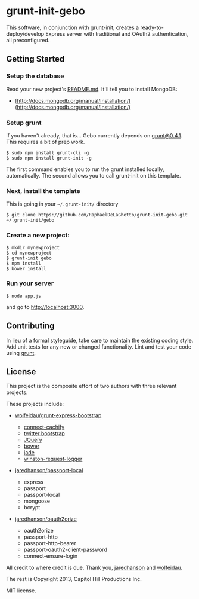 grunt-init-gebo
===============

This software, in conjunction with grunt-init, creates a ready-to-deploy/develop Express server with traditional and OAuth2 authentication, all preconfigured.

## Getting Started

### Setup the database

Read your new project's [README.md](https://github.com/RaphaelDeLaGhetto/grunt-init-gebo/blob/master/root/README.md). It'll tell you to install MongoDB:

* [http://docs.mongodb.org/manual/installation/](http://docs.mongodb.org/manual/installation/) 

### Setup grunt
if you haven't already, that is... Gebo currently depends on grunt@0.4.1. This requires a bit of prep work.

```
$ sudo npm install grunt-cli -g
$ sudo npm install grunt-init -g
```

The first command enables you to run the grunt installed locally, automatically. The second allows you to call grunt-init on this template.

### Next, install the template
This is going in your `~/.grunt-init/` directory

```
$ git clone https://github.com/RaphaelDeLaGhetto/grunt-init-gebo.git ~/.grunt-init/gebo
```

### Create a new project:

```
$ mkdir mynewproject
$ cd mynewproject
$ grunt-init gebo
$ npm install
$ bower install
```

### Run your server

```
$ node app.js
```

and go to <http://localhost:3000>.

## Contributing
In lieu of a formal styleguide, take care to maintain the existing coding style. Add unit tests for any new or changed functionality. Lint and test your code using [grunt](https://github.com/gruntjs/grunt).

## License
This project is the composite effort of two authors with three relevant projects.

These projects include:

* [wolfeidau/grunt-express-bootstrap](https://github.com/wolfeidau/grunt-express-bootstrap)
    * [connect-cachify](https://github.com/mozilla/connect-cachify)
    * [twitter bootstrap](http://twitter.github.com/bootstrap/)
    * [JQuery](http://jquery.com/)
    * [bower](http://twitter.github.com/bower/)
    * [jade](http://jade-lang.com/)
    * [winston-request-logger](https://github.com/wolfeidau/winston-request-logger)

* [jaredhanson/passport-local](https://github.com/jaredhanson/passport-local)
    * express
    * passport
    * passport-local
    * mongoose
    * bcrypt
    
* [jaredhanson/oauth2orize](https://github.com/jaredhanson/oauth2orize)
    * oauth2orize
    * passport-http
    * passport-http-bearer
    * passport-oauth2-client-password
    * connect-ensure-login

All credit to where credit is due. Thank you, [jaredhanson](https://github.com/jaredhanson) and
[wolfeidau](https://github.com/wolfeidau).

The rest is Copyright 2013, Capitol Hill Productions Inc. 

MIT license.
